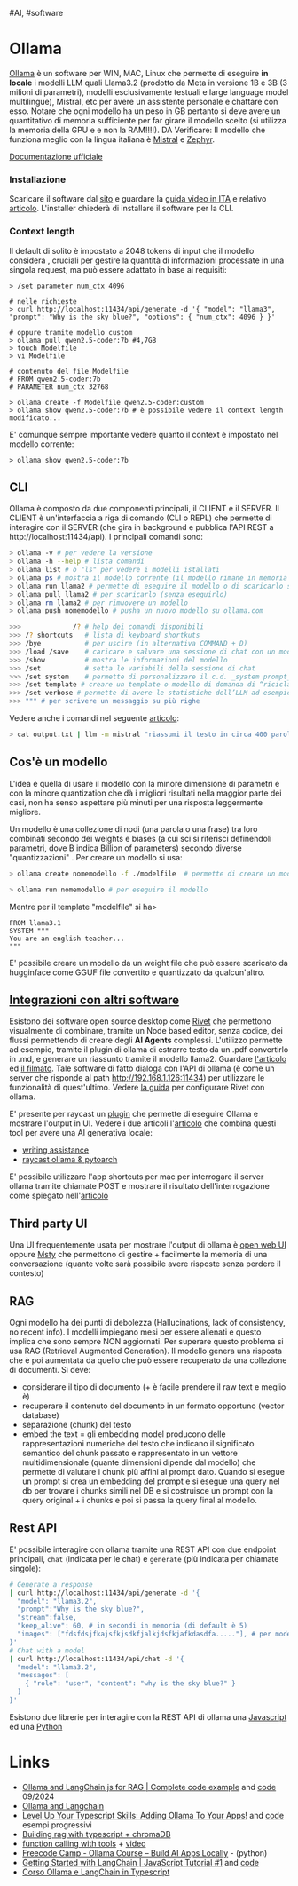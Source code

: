 #AI, #software 

# Ollama
[Ollama](https://ollama.com) è un software per WIN, MAC, Linux che permette di eseguire **in locale** i modelli LLM quali Llama3.2 (prodotto da Meta in versione 1B e 3B (3 milioni di parametri), modelli esclusivamente testuali e large language model multilingue), Mistral, etc per avere un assistente personale e chattare con esso. Notare che ogni modello ha un peso in GB pertanto si deve avere un quantitativo di memoria sufficiente per far girare il modello scelto (si utilizza la memoria della GPU e e non la RAM!!!!). DA Verificare: Il modello che funziona meglio con la lingua italiana è [Mistral](https://ollama.com/library/mistral) e [Zephyr](https://ollama.com/library/zephyr). 

[Documentazione ufficiale](https://github.com/ollama/ollama/tree/main/docs)

### Installazione

Scaricare il software dal [sito](www.ollama.com) e guardare la [guida video in ITA](https://www.youtube.com/watch?v=y7ZnVxj-6P4&ab_channel=AvvocatieMac) e relativo [articolo](https://www.avvocati-e-mac.it/blog/2024/3/15/installazione-ed-utilizzo-di-ollama-su-mac-guida-per-principianti-per-chattare-con-il-tuo-llm-personale). L'installer chiederà di installare il software per la CLI.

### Context length
Il default di solito è impostato a 2048 tokens di input che il modello considera , cruciali per gestire la quantità di informazioni processate in una singola request, ma può essere adattato in base ai requisiti:
```
> /set parameter num_ctx 4096

# nelle richieste
> curl http://localhost:11434/api/generate -d '{ "model": "llama3", "prompt": "Why is the sky blue?", "options": { "num_ctx": 4096 } }'

# oppure tramite modello custom
> ollama pull qwen2.5-coder:7b #4,7GB
> touch Modelfile
> vi Modelfile

# contenuto del file Modelfile
# FROM qwen2.5-coder:7b
# PARAMETER num_ctx 32768

> ollama create -f Modelfile qwen2.5-coder:custom
> ollama show qwen2.5-coder:7b # è possibile vedere il context length modificato...
```
E' comunque sempre importante vedere quanto il context è impostato nel modello corrente:
```
> ollama show qwen2.5-coder:7b
```

## CLI
Ollama è composto da due componenti principali, il CLIENT e il SERVER. Il CLIENT è un'interfaccia a riga di comando (CLI o REPL) che permette di interagire con il SERVER (che gira in background e pubblica l'API REST a http://localhost:11434/api).
I principali comandi sono:
```bash
> ollama -v # per vedere la versione
> ollama -h --help # lista comandi
> ollama list # o "ls" per vedere i modelli istallati
> ollama ps # mostra il modello corrente (il modello rimane in memoria di default per 5 min)
> ollama run llama2 # permette di eseguire il modello o di scaricarlo se non presente (si può specificare anche --format json per avere tale formato come output, --verbose per avere dei dettagli della risposta e --keepalive 20 per indicare la durata in memoria)
> ollama pull llama2 # per scaricarlo (senza eseguirlo)
> ollama rm llama2 # per rimuovere un modello
> ollama push nomemodello # pusha un nuovo modello su ollama.com

>>> 			/? # help dei comandi disponibili
>>> /? shortcuts   # lista di keyboard shortkuts
>>> /bye           # per uscire (in alternativa COMMAND + D)
>>> /load /save    # caricare e salvare una sessione di chat con un modello specifico
>>> /show          # mostra le informazioni del modello
>>> /set           # setta le variabili della sessione di chat
>>> /set system    # permette di personalizzare il c.d. _system prompt_ dell’LLM, ovvero la “personalità” dell’LLM. Ad esempio si può dire all’LLM è una IA italiana e deve rispondere solo in italiano;
>>> /set template # creare un template o modello di domanda di “riciclare”;
>>> /set verbose # permette di avere le statistiche dell’LLM ad esempio il tempo impegato per dare la risposta piuttosto che il valore token per secondi.
>>> """ # per scrivere un messaggio su più righe
```

Vedere anche i comandi nel seguente [articolo](https://www.avvocati-e-mac.it/blog/2024/3/3/lintegrazione-dellintelligenza-artificiale-in-uno-studio-legale-usando-un-macmini-m1-vantaggi-e-sfide):
```bash
> cat output.txt | llm -m mistral "riassumi il testo in circa 400 parole, utilizza la lingua italiana per il riassunto" >> "risposta LLM.txt"
```
## Cos'è un modello

L'idea è quella di usare il modello con la minore dimensione di parametri e con la minore quantization che dà i migliori risultati nella maggior parte dei casi, non ha senso aspettare più minuti per una risposta leggermente migliore.

Un modello è una collezione di nodi (una parola o una frase) tra loro combinati secondo dei weights e biases (a cui sci si riferisci definendoli parametri,  dove B indica Billion of parameters) secondo diverse "quantizzazioni" . Per creare un modello si usa:
```bash
> ollama create nomemodello -f ./modelfile  # permette di creare un modello da un modello + un template ed un system prompt

> ollama run nomemodello # per eseguire il modello
```
Mentre per il template "modelfile" si ha>
```:
FROM llama3.1
SYSTEM """
You are an english teacher...
"""
```
E' possibile creare un modello da un weight file che può essere scaricato da hugginface come GGUF file convertito e quantizzato da qualcun'altro.

## [Integrazioni con altri software](https://github.com/ollama/ollama?tab=readme-ov-file#web--desktop)
Esistono dei software open source desktop come [Rivet](https://rivet.ironcladapp.com/) che permettono visualmente di combinare, tramite un Node based editor, senza codice, dei flussi permettendo di creare degli **AI Agents** complessi. L'utilizzo permette ad esempio, tramite il plugin di ollama di estrarre testo da un .pdf convertirlo in .md, e generare un riassunto tramite il modello llama2. Guardare [l'articolo](https://www.avvocati-e-mac.it/blog/2024/3/20/rivet-una-soluzione-facile-e-veloce-per-creare-agenti-ai-con-llm-in-locale) ed [il filmato](https://www.youtube.com/watch?v=y6fbGp32iBw&ab_channel=AvvocatieMac). Tale software di fatto dialoga con l'API di ollama (è come un server che risponde al path http://192.168.1.126:11434) per utilizzare le funzionalità di quest'ultimo. Vedere [la guida](https://www.avvocati-e-mac.it/blog/2024/4/15/configurazione-rivet-per-utilizzarlo-con-ollama) per configurare  Rivet con ollama.

E' presente per raycast un [plugin](https://www.raycast.com/massimiliano_pasquini/raycast-ollama) che permette di eseguire Ollama e mostrare l'output in UI. Vedere i due articoli  l'[articolo](https://krgr.dev/blog/local-genai-with-raycast-ollama-and-pytorch/) che combina questi tool per avere una AI generativa locale:
- [writing assistance](https://calvincchan.com/blog/240217_free_offline_ai_writing_assistance_for_mac_with_local_llm)
- [raycast ollama & pytoarch](https://krgr.dev/blog/local-genai-with-raycast-ollama-and-pytorch/)

E' possibile utilizzare l'app shortcuts per mac per interrogare il server ollama tramite chiamate POST e mostrare il risultato dell'interrogazione come spiegato nell'[articolo](https://www.avvocati-e-mac.it/blog/2024/9/29/comandi-rapidi-ed-ollama-le-basi)

## Third party UI
Una UI frequentemente usata per mostrare l'output di ollama è [open web UI](https://openwebui.com/) oppure [Msty](https://msty.app/) che permettono di gestire + facilmente la memoria di una conversazione (quante volte sarà possibile avere risposte senza perdere il contesto)

## RAG
Ogni modello ha dei punti di debolezza (Hallucinations, lack of consistency, no recent info). I modelli impiegano mesi per essere allenati e questo implica che sono sempre NON aggiornati. Per superare questo problema si usa RAG (Retrieval Augmented Generation). Il modello genera una risposta che è poi aumentata da quello che può essere recuperato da una collezione di documenti.
Si deve:
- considerare il tipo di documento (+ è facile prendere il raw text e meglio è)
- recuperare il contenuto del documento in un formato opportuno (vector database)
- separazione (chunk) del testo
- embed the text = gli embedding model producono delle rappresentazioni numeriche del testo che indicano il significato semantico del chunk passato e rappresentato in un vettore multidimensionale (quante dimensioni dipende dal modello) che permette di valutare i chunk più affini al prompt dato.
Quando si esegue un prompt si crea un embedding del prompt e si esegue una query nel db per trovare i chunks simili nel DB e si costruisce un prompt con la query original + i chunks e poi si passa la query final al modello.


## Rest API
E' possibile interagire con ollama tramite una REST API con due endpoint principali, `chat` (indicata per le chat) e `generate` (più indicata per chiamate singole):
```bash
# Generate a response
| curl http://localhost:11434/api/generate -d '{
  "model": "llama3.2",
  "prompt":"Why is the sky blue?",
  "stream":false,
  "keep_alive": 60, # in secondi in memoria (di default è 5)
  "images": ["fdsfdsjfkajsfkjsdkfjalkjdsfkjafkdasdfa....."], # per modelli multi modal (solo base64),
}'
# Chat with a model
| curl http://localhost:11434/api/chat -d '{
  "model": "llama3.2",
  "messages": [
    { "role": "user", "content": "why is the sky blue?" }
  ]
}'
```
Esistono due librerie per interagire con la REST API di ollama una [Javascript](https://github.com/ollama/ollama-js) ed una [Python](https://github.com/ollama/ollama-python)

# Links
- [Ollama and LangChain.js for RAG | Complete code example](https://www.youtube.com/watch?v=3bz0nzs1tRA&t=195s) and [code](https://github.com/anelook/memory-service-ollama) 09/2024
- [Ollama and Langchain](https://js.langchain.com/docs/integrations/chat/ollama/)
- [Level Up Your Typescript Skills: Adding Ollama To Your Apps!](https://www.youtube.com/watch?v=kaK3ye8rczA&t=133s) and [code](https://github.com/technovangelist/videoprojects/tree/main/2024-03-28-intro-dev-tsjs) esempi progressivi
- [Building rag with typescript + chromaDB](https://github.com/technovangelist/videoprojects/tree/main/2024-04-08-build-rag-with-typescript)
- [function calling with tools](https://github.com/technovangelist/videoprojects/tree/main/2024-07-10-functioncalling-with-tools) + [video](https://www.youtube.com/watch?v=hb5iwDpsPwc)
- [Freecode Camp - Ollama Course – Build AI Apps Locally](https://www.youtube.com/watch?v=GWB9ApTPTv4&t=6706s) - (python)
- [Getting Started with LangChain | JavaScript Tutorial #1](https://www.youtube.com/watch?v=W3AoeMrg27o&list=PL4HikwTaYE0Fg34w_Eh37bghD3moPRd0f&index=1&t=8s) and [code](https://github.com/leonvanzyl/langchain-basics/blob/master/demo.js)
- [Corso Ollama e LangChain in Typescript](https://www.youtube.com/playlist?list=PLoZNHBEyxFQGylexl7fB3dJuM0XB4ldUB)


